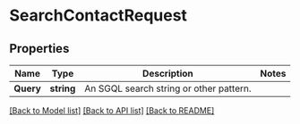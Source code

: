# SearchContactRequest

## Properties

Name | Type | Description | Notes
------------ | ------------- | ------------- | -------------
**Query** | **string** | An SGQL search string or other pattern. |

[[Back to Model list]](../README.md#documentation-for-models) [[Back to API list]](../README.md#documentation-for-api-endpoints) [[Back to README]](../README.md)


